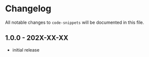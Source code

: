 # Changelog

All notable changes to `code-snippets` will be documented in this file.

## 1.0.0 - 202X-XX-XX

- initial release
